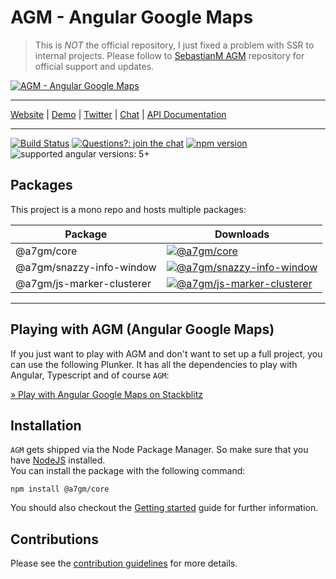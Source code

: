 # AGM - Angular Google Maps

> This is *NOT* the official repository, I just fixed a problem with SSR to internal projects.
> Please follow to [SebastianM AGM](https://github.com/SebastianM/angular-google-maps/) repository
> for official support and updates.

[![AGM - Angular Google Maps](assets/images/angular-google-maps-logo.png)](https://angular-maps.com/)

-----

[Website](https://angular-maps.com/) | [Demo](https://stackblitz.com/edit/angular-google-maps-demo) | [Twitter](https://twitter.com/Sebholstein) | [Chat](https://discord.gg/XAr2ACE) | [API Documentation](https://angular-maps.com/api-docs/)

-----

[![Build Status](https://travis-ci.org/SebastianM/angular-google-maps.svg?branch=master)](https://travis-ci.org/SebastianM/angular-google-maps) [![Questions?: join the chat](https://img.shields.io/badge/questions%3F-join%20the%20chat-blue.svg)](https://discord.gg/XAr2ACE) [![npm version](https://badge.fury.io/js/%40agm%2Fcore.svg)](https://www.npmjs.com/package/@a7gm/core) ![supported angular versions: 5+](https://img.shields.io/badge/supported%20angular%20versions-5+-green.svg)

## Packages

This project is a mono repo and hosts multiple packages:

| Package                               | Downloads                                                                                                                                         |
|---------------------------------------|---------------------------------------------------------------------------------------------------------------------------------------------------|
| @a7gm/core                             | [![@a7gm/core](https://img.shields.io/npm/dm/@a7gm/core.svg)](https://www.npmjs.com/package/@a7gm/core)                                              |
| @a7gm/snazzy-info-window               | [![@a7gm/snazzy-info-window](https://img.shields.io/npm/dm/@a7gm/snazzy-info-window.svg)](https://www.npmjs.com/package/@a7gm/snazzy-info-window)    |
| @a7gm/js-marker-clusterer              | [![@a7gm/js-marker-clusterer](https://img.shields.io/npm/dm/@a7gm/js-marker-clusterer.svg)](https://www.npmjs.com/package/@a7gm/js-marker-clusterer) |
---

## Playing with AGM (Angular Google Maps)

If you just want to play with AGM and don't want to set up a full project, you can use the following Plunker. It has all the dependencies to play with Angular, Typescript and of course `AGM`:

[&raquo; Play with Angular Google Maps on Stackblitz](https://stackblitz.com/edit/angular-google-maps-demo)

## Installation

`AGM` gets shipped via the Node Package Manager. So make sure that you have [NodeJS](https://nodejs.org) installed.  
You can install the package with the following command:

```shell
npm install @a7gm/core
```

You should also checkout the [Getting started](https://angular-maps.com/guides/getting-started/) guide for further information.

## Contributions

Please see the [contribution guidelines](CONTRIBUTING.md) for more details.
